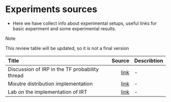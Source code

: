 # Experiments sources

- Here we have collect info about experimental setups, useful links for basic experiment and some experimental results.

> [!NOTE]
> This review table will be updated, so it is not a final version

| Title | Source | Describtion |
| :--- | ---: | :--- | 
| Discussion of IRP in the TF probability thread | [link](https://github.com/tensorflow/probability/issues/51?ref=https://githubhelp.com) | - |
| Mixutre distribution implementation | [link](https://github.com/vsimkus/torch-reparametrised-mixture-distribution) | - |
| Lab on the implementation of IRT | [link](https://github.com/intsystems/BMM/blob/main-22/lab2/BarabanshchikovaTask2.ipynb) | - |
